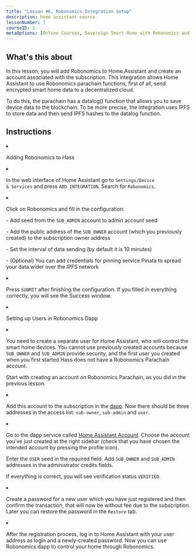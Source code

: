 ```yaml
---
title: "Lesson #6, Robonomics Integration Setup"
description: home assistant course
lessonNumber: 7
courseID: 3
metaOptions: [Online Courses, Sovereign Smart Home with Robonomics and Home Assistant]
---
```



<section class="container__narrow">

## What's this about

In this lesson, you will add Robonomics to Home Assistant and create an account associated with the subscription. This integration allows Home Assistant to use Robonomics parachain functions, first of all, send encrypted smart home data to a decentralized cloud.

To do this, the parachain has a datalog() function that allows you to save device data to the blockchain. To be more precise, the integration uses IPFS to store data and then send IPFS hashes to the datalog function.

</section>

<section class="container__reg">

## Instructions

<List type="numbers">

<li>

Adding Robonomics to Hass

<List>

<li>

In the web interface of Home Assistant go to <code>Settings/Device & Services</code> and press <code>ADD INTEGRATION</code>. Search for <code>Robonomics</code>.

<LessonImages src="smart-house-course/lesson-6-1.jpeg" alt="tutorial"/>
</li>

<li>

Click on Robonomics and fill in the configuration: 

\- Add seed from the <code>SUB_ADMIN</code> account to admin account seed

\- Add the public address of the <code>SUB_OWNER</code> account (which you previously created) to the subscription owner address

\- Set the interval of data sending (by default it is 10 minutes)

\- (Optional) You can add credentials for pinning service Pinata to spread your data wider over the IPFS network

<LessonImages src="smart-house-course/lesson-6-2.jpeg" alt="tutorial"/>
</li>

<li>

Press <code>SUBMIT</code> after finishing the configuration. If you filled in everything correctly, you will see the Success window.

</li>
</List>
</li>

<li>

Setting up Users in Robonomics Dapp 

<List>

<li>

You need to create a separate user for Home Assistant, who will control the smart home devices. You cannot use previously created accounts because <code>SUB_OWNER</code> and <code>SUB_ADMIN</code> provide security, and the first user you created when you first started Hass does not have a Robonomics Parachain account.

Start with creating an account on Robonomics Parachain, as you did in the previous lesson.
</li>

<li>

Add this account to the subscription in the [dapp](https://dapp.robonomics.network/#/subscription/devices). Now there should be three addresses in the access list: <code>sub-owner</code>, <code>sub-admin</code> and <code>user</code>.

<LessonImages src="smart-house-course/lesson-6-3.jpeg" alt="tutorial"/>
</li>

<li>

Go to the dapp service called [Home Assistant Account](https://dapp.robonomics.network/#/home-assistant). Choose the account you've just created at the right sidebar (check that you have chosen the intended account by pressing the profile icon).

Enter the <code>USER</code> seed in the required field. Add <code>SUB_OWNER</code> and <code>SUB_ADMIN</code> addresses in the administrator credits fields.

<LessonImages src="smart-house-course/lesson-6-4.jpeg" alt="tutorial" imageClasses="mb"/>

If everything is correct, you will see verification status <code>VERIFIED</code>.

</li>

<li>

Create a password for a new user which you have just registered and then confirm the transaction, that will now be without fee due to the subscription. Later you can restore the password in the <code>Restore</code> tab.

<LessonImages src="smart-house-course/lesson-6-5.jpeg" alt="tutorial"/>

</li>

<li>

After the registration process, log in to Home Assistant with your user address as login and a newly-created password. Now you can use Robonomics dapp to control your home through Robonomics.

<LessonImages src="smart-house-course/lesson-6-6.jpeg" alt="tutorial"/>
</li>
</List>
</li>
</List>
</section>